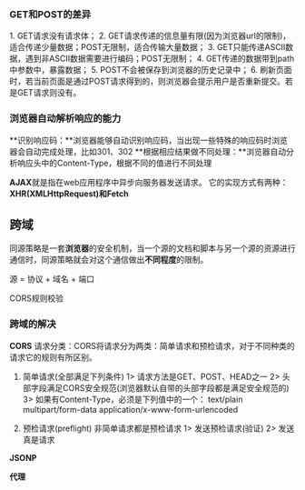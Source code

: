 <h3>GET和POST的差异</h3>
1. GET请求没有请求体；
2. GET请求传递的信息量有限(因为浏览器url的限制)，适合传递少量数据；POST无限制，适合传输大量数据；
3. GET只能传递ASCII数据，遇到非ASCII数据需要进行编码；POST无限制；
4. GET传递的数据带到path中参数中，暴露数据；
5. POST不会被保存到浏览器的历史记录中；
6. 刷新页面时，若当前页面是通过POST请求得到的，则浏览器会提示用户是否重新提交。若是GET请求则没有。

<h3>浏览器自动解析响应的能力</h3>
**识别响应码：**浏览器能够自动识别响应码，当出现一些特殊的响应码时浏览器会自动完成处理，比如301、302
**根据相应结果做不同处理：**浏览器自动分析响应头中的Content-Type，根据不同的值进行不同处理


**AJAX**就是指在web应用程序中异步向服务器发送请求。
它的实现方式有两种：**XHR(XMLHttpRequest)**和**Fetch**

<h2>跨域</h2>

同源策略是一套**浏览器**的安全机制，当一个源的文档和脚本与另一个源的资源进行通信时，同源策略就会对这个通信做出**不同程度**的限制。

源 = 协议 + 域名 + 端口

CORS规则校验

<h3>跨域的解决</h3>

**CORS**
请求分类：CORS将请求分为两类：简单请求和预检请求，对于不同种类的请求它的规则有所区别。
1. 简单请求(全部满足下列条件)
1> 请求方法是GET、POST、HEAD之一
2> 头部字段满足CORS安全规范(浏览器默认自带的头部字段都是满足安全规范的)
3> 如果有Content-Type，必须是下列值中的一个：
    text/plain
    multipart/form-data
    application/x-www-form-urlencoded


2. 预检请求(preflight)
   非简单请求都是预检请求
   1> 发送预检请求(验证)
   2> 发送真是请求 

**JSONP**

**代理**